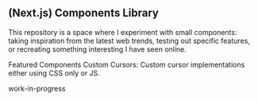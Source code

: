 ## (Next.js) Components Library

This repository is a space where I experiment with small components: taking inspiration from the latest web trends, testing out specific features, or recreating something interesting I have seen online. 

Featured Components
Custom Cursors: Custom cursor implementations either using CSS only or JS.

work-in-progress
